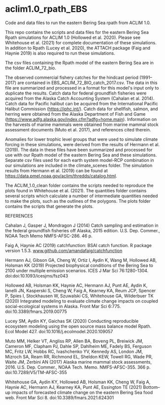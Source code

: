 # aclim1.0_rpath_EBS
Code and data files to run the eastern Bering Sea rpath from ACLIM 1.0.

This repo contains the scripts and data files for the eastern Bering Sea Rpath simulations for ACLIM 1.0 (Hollowed et al. 2020). Please see Whitehouse et al. (2021) for complete documentation of these simulations. In addition to Rpath (Lucey et al. 2020), the ATTACH package (Faig and Haynie 2019) is also required to run these simulations.

The csv files containing the Rpath model of the eastern Bering Sea are in the folder ACLIM_72_bio. 

The observed commercial fishery catches for the hindcast period (1991–2017) are contained in EBS_ACLIM_72_BIO_catch_2017.csv. The data in this file are summarized and processed in a format for this model's input only to duplicate the results. Catch data for federal groundfish fisheries were acquired from the Alaska Catch Accounting System (Cahalan et al. 2014). Catch data for Pacific halibut can be acquired from the International Pacific Halibut Commission (https://iphc.int/). Catch data for shellfish, salmon, and herring were obtained from the Alaska Department of Fish and Game (https://www.adfg.alaska.gov/index.cfm?adfg=home.main). Information on the harvests of marine mammals were obtained from marine mammal stock assessment documents (Muto et al. 2017), and references cited therein.

Anomalies for lower trophic level groups that were used to simulate climate forcing in these simulations, were derived from the results of Hermann et al. (2019). The data in these files have been summarized and processed for use with our Rpath model of the eastern Bering Sea and these simulations. Separate csv files used for each earth system model-RCP combination in our simulations are included in the climate_scenes folder. The simulation results from Hermann et al. (2019) can be found at https://data.pmel.noaa.gov/aclim/thredds/catalog.html.

The ACLIM_1.0_clean folder contains the scripts needed to reproduce the plots found in Whitehouse et al. (2021). The quantities folder contains several scripts which calculate a number of intermediate quantities needed to make the plots, such as the outlines of the polygons. The plots folder contains the scripts that generate the plots.


REFERENCES

Cahalan J, Gasper J, Mondragon J (2014) Catch sampling and estimation in the federal groundfish fisheries off Alaska, 2015 edition. U.S. Dep. Commer., NOAA Tech Memo NMFS-AFSC-286. 46 p.

Faig A, Haynie AC (2019) catchfunction: BSAI catch function. R package version 1.5.3. www.github.com/amandafaig/catchfunction

Hermann AJ, Gibson GA, Cheng W, Ortiz I, Aydin K, Wang M, Hollowed AB, Holsman KK (2019) Projected biophysical conditions of the Bering Sea to 2100 under multiple emission scenarios. ICES J Mar Sci 76:1280-1304. doi:doi:10.1093/icesjms/fsz043

Hollowed AB, Holsman KK, Haynie AC, Hermann AJ, Punt AE, Aydin K, Ianelli JN, Kasperski S, Cheng W, Faig A, Kearney KA, Reum JCP, Spencer P, Spies I, Stockhausen W, Szuwalski CS, Whitehouse GA, Wilderbuer TK (2020) Integrated modeling to evaluate climate change impacts on coupled social-ecological systems in Alaska. Front Mar Sci 6:775. doi:10.3389/fmars.2019.00775

Lucey SM, Aydin KY, Gaichas SK (2020) Conducting reproducible ecosystem modeling using the open source mass balance model Rpath. Ecol Model 427. doi:10.1016/j.ecolmodel.2020.109057

Muto MM, Helker VT, Angliss RP, Allen BA, Boveng PL, Breiwick JM, Cameron MF, Clapham PJ, Dahle SP, Dahlheim ME, Fadely BS, Ferguson MC, Fritz LW, Hobbs RC, Ivashchenko YV, Kennedy AS, London JM, Mizroch SA, Ream RR, Richmond EL, Sheldon KEW, Towell RG, Wade PR, Waite JM, Zerbini AN (2017) Alaska marine mammal stock assessments, 2016. U.S. Dep. Commer., NOAA Tech. Memo. NMFS-AFSC-355. 366 p. doi:10.7289/V5/TM-AFSC-355

Whitehouse GA, Aydin KY, Hollowed AB, Holsman KK, Cheng W, Faig A, Haynie AC, Hermann AJ, Kearney KA, Punt AE, Essington TE (2021) Bottom–up impacts of forecasted climate change on the eastern Bering Sea food web. Front Mar Sci 8. doi:10.3389/fmars.2021.624301

